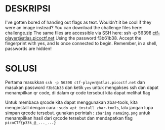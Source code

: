 # DESKRIPSI 

I've gotten bored of handing out flags as text. Wouldn't it be cool if they were an image instead?
You can download the challenge files here:
challenge.zip
The same files are accessible via SSH here:
ssh -p 56398 ctf-player@atlas.picoctf.net
Using the password f3b61b38. Accept the fingerprint with yes, and ls once connected to begin. Remember, in a shell, passwords are hidden!

# SOLUSI 

Pertama masukkan ```ssh -p 56398 ctf-player@atlas.picoctf.net``` dan masukan password ```f3b61b38``` dan ketik ```yes``` untuk mengakses ssh dan dapat menampilkan qr code, di dalam qr code tersebut kita dapat melihat flag

Untuk membaca qrcode kita dapat menggunakan zbar-tools, kita menginstall dengan cara : ```sudo apt install zbar-tools```, lalu jangan lupa simpan qrcode tersebut.
gunakan perintah : ```zbarimg namaimg.png``` untuk menampilkan hasil dari qrcode tersebut dan mendapatkan flag ```picoCTF{p33k_@_..._...}```
